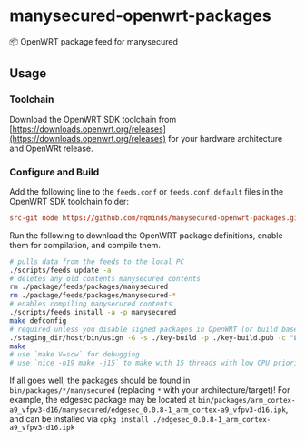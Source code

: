 # manysecured-openwrt-packages

📦 OpenWRT package feed for manysecured

## Usage

### Toolchain

Download the OpenWRT SDK toolchain from [https://downloads.openwrt.org/releases](https://downloads.openwrt.org/releases) for your hardware architecture and OpenWRt release.

### Configure and Build

Add the following line to the `feeds.conf` or `feeds.conf.default` files in the OpenWRT SDK toolchain folder:

```conf
src-git node https://github.com/nqminds/manysecured-openwrt-packages.git
```

Run the following to download the OpenWRT package definitions, enable them for compilation, and compile them.

```bash
# pulls data from the feeds to the local PC
./scripts/feeds update -a
# deletes any old contents manysecured contents
rm ./package/feeds/packages/manysecured
rm ./package/feeds/packages/manysecured-*
# enables compiling manysecured contents
./scripts/feeds install -a -p manysecured
make defconfig
# required unless you disable signed packages in OpenWRT (or build base-files)
./staging_dir/host/bin/usign -G -s ./key-build -p ./key-build.pub -c "Local build key"
make
# use `make V=scw` for debugging
# use `nice -n19 make -j15` to make with 15 threads with low CPU priority (recommended)
```

If all goes well, the packages should be found in `bin/packages/*/manysecured` (replacing `*` with your architecture/target)!
For example, the edgesec package may be located at `bin/packages/arm_cortex-a9_vfpv3-d16/manysecured/edgesec_0.0.8-1_arm_cortex-a9_vfpv3-d16.ipk`,
and can be installed via `opkg install ./edgesec_0.0.8-1_arm_cortex-a9_vfpv3-d16.ipk`
